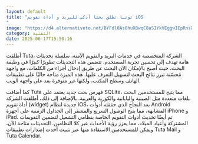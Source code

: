 ```yaml
---
layout: default
title: "توتـا تطلق بحثا أذكى للبريد و أداة تقويم iOS
"
image: "https://d4.alternativeto.net/BYFdl8As8huX8wqC8aSIYkVEggwIEpRnsXYpW1h2QJ8/rs:fill:1520:760:0/g:ce:0:0/YWJzOi8vZGlzdC9jb250ZW50LzE3NTAxNjY2ODk4NzgucG5n.png"
category: التقنية
date: 2025-06-17T15:50:16
---
```


أطلقت Tuta، الشركة المتخصصة في خدمات البريد والتقويم الآمنة، سلسلة تحديثات هامة تهدف إلى تحسين تجربة المستخدم. تتضمن هذه التحديثات تطويرًا كبيرًا في وظيفة البحث، حيث أصبح بالإمكان الآن البحث عن طريق إدخال أجزاء من الكلمات، مع واجهة مُحسّنة تبرز نتائج البحث لتسهيل التعرف عليها. هذه الميزة متاحة حاليًا على تطبيقات الهاتف وسطح المكتب، ولكنها غير متوفرة بعد على واجهة الويب.

كما أضافت Tuta فهرس بحث جديد يعتمد على SQLite، مما يتيح للمستخدمين البحث بلغات متعددة مثل الصينية واليابانية والكورية والعربية. بالإضافة إلى ذلك، أطلقت الشركة أداة تقويم (widget) جديدة لنظام iOS، بعد النجاح الذي حققته أدوات Android المشابهة، مما يتيح الوصول السريع والمشفر إلى الجداول الزمنية على أجهزة iPhone و iPad. تم أيضًا تحديث أدوات التقويم الخاصة بنظامي التشغيل لتضمين التقويمات المشتركة وأعياد الميلاد، مما يعزز رؤية الأحداث عبر كلا النظامين. التحديثات متاحة الآن، ويمكن للمستخدمين الاستفادة منها عبر تثبيت أحدث إصدارات تطبيقات Tuta Mail و Tuta Calendar.
